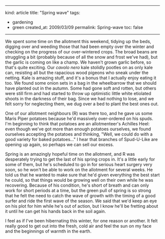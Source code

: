 -----
kind: article
title: "Spring wave"
tags:
- gardening
- green
created_at: 2009/03/09
permalink: Spring-wave
toc: false
-----

<p>We spent some time on the allotment this weekend, tidying up the beds, digging over and weeding those that had been empty over the winter and checking on the progress of our over-wintered crops. The broad beans are struggling a bit (probably because of all the snow and frost we've had), but the garlic is coming on like a champ. We haven't grown garlic before, so that's quite exciting. Our <em>cavolo nero</em> kale stolidly pootles on as only kale can, resisting all but the rapacious wood pigeons who sneak under the netting. Kale is amazing stuff, and it's a bonus that I actually enjoy eating it too. We found some onion sets in a bag in the wheelbarrow that we should have planted out in the autumn. Some had gone soft and rotten, but others were still firm and had started to throw up optimistic little white etiolated shoots in the darkness of their bag. Since we had nothing to lose, and we felt sorry for neglecting them, we dug over a bed to plant the best ones out.</p>

<p>One of our allotment neighbours (R) was there too, and he gave us some Maris Piper potatoes because he'd massively over-ordered on his spuds. I'm beginning to think that potatoes are an allotmenteer's Achilles Heel: even though we've got more than enough potatoes ourselves, we found ourselves accepting the potatoes and thinking, "Well, we could do with a good variety for baked potatoes..." I hear that branches of Spud-U-Like are opening up again, so perhaps we can sell our excess.</p>

<p>Spring is an amazingly hopeful time on the allotment, and R was desperately trying to get the last of his spring crops in. It's a little early for some of them, but he's scheduled to go in for serious heart surgery very soon, so he won't be able to work on the allotment for several weeks. He told us that he wanted to make sure that he'd given everything the best start he could, so that things would be growing well on their own while he was recovering. Because of his condition, he's short of breath and can only work for short periods at a time, but the green pull of spring is so strong that he felt the need to catch the wave of growth with the timing of a good surfer and ride the first wave of the season. We said that we'd keep an eye on his plot for him while he's out of action, but I know he'll be fretting about it until he can get his hands back in the soil again.</p>

<p>I feel as if I've been hibernating this winter, for one reason or another. It felt really good to get out into the fresh, cold air and feel the sun on my face and the beginnings of warmth in the earth.</p>


